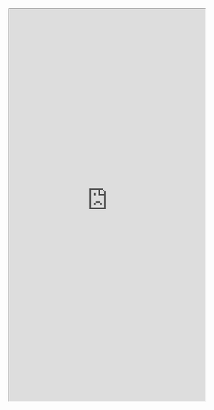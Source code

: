 <iframe allowfullscreen sandbox="allow-top-navigation allow-scripts allow-popups allow-popups-to-escape-sandbox" width="400" height="800" src="https://www.mastofeed.com/apiv2/feed?userurl=https%3A%2F%2Fxoxo.zone%2Fusers%2Fboostventilator&theme=light&size=100&header=true&replies=false&boosts=false"></iframe>
